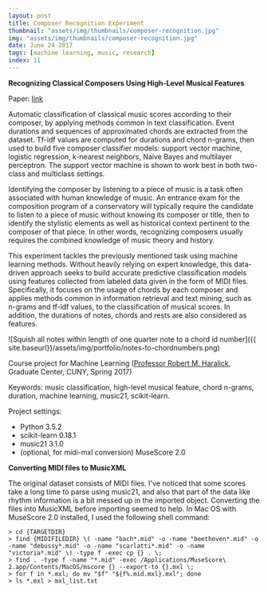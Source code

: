 ```yaml
---
layout: post
title: Composer Recognition Experiment
thumbnail: "assets/img/thumbnails/composer-recognition.jpg"
img: "assets/img/thumbnails/composer-recognition.jpg"
date: June 24 2017
tags: [machine learning, music, research]
index: 11
---
```


__Recognizing Classical Composers Using High-Level Musical Features__

Paper: [link](https://github.com/achimkoh/midi-classification/raw/master/midi-classification-koh.pdf)

Automatic classification of classical music scores according to their composer, by applying methods common in text classification. Event durations and sequences of approximated chords are extracted from the dataset. Tf-idf values are computed for durations and chord n-grams, then used to build five composer classifier models: support vector machine, logistic regression, k-nearest neighbors, Naive Bayes and multilayer perceptron. The support vector machine is shown to work best in both two-class and multiclass settings.

Identifying the composer by listening to a piece of music is a task often associated with human knowledge of music. An entrance exam for the composition program of a conservatory will typically require the candidate to listen to a piece of music without knowing its composer or title, then to identify the stylistic elements as well as historical context pertinent to the composer of that piece. In other words, recognizing composers usually requires the combined knowledge of music theory and history.

This experiment tackles the previously mentioned task using machine learning methods. Without heavily relying on expert knowledge, this data-driven approach seeks to build accurate predictive classification models using features collected from labeled data given in the form of MIDI files. Specifically, it focuses on the usage of chords by each composer and applies methods common in information retrieval and text mining, such as n-grams and tf-idf values, to the classification of musical scores. In addition, the durations of notes, chords and rests are also considered as features.

![Squish all notes within length of one quarter note to a chord id number]({{ site.baseurl}}/assets/img/portfolio/notes-to-chordnumbers.png)

Course project for Machine Learning ([Professor Robert M. Haralick](http://www.haralick.org), Graduate Center, CUNY, Spring 2017)

Keywords: music classification, high-level musical feature, chord n-grams, duration, machine learning, music21, scikit-learn.

Project settings:
- Python 3.5.2
- scikit-learn 0.18.1
- music21 3.1.0
- (optional, for midi-mxl conversion) MuseScore 2.0

__Converting MIDI files to MusicXML__

The original dataset consists of MIDI files. I've noticed that some scores take a long time to parse using music21, and also that part of the data like rhythm information is a bit messed up in the imported object. Converting the files into MusicXML before importing seemed to help. In Mac OS with MuseScore 2.0 installed, I used the following shell command:

``` 
> cd {TARGETDIR}  
> find {MIDIFILEDIR} \( -name "bach*.mid" -o -name "beethoven*.mid" -o -name "debussy*.mid" -o -name "scarlatti*.mid" -o -name "victoria*.mid" \) -type f -exec cp {} . \;  
> find . -type f -name "*.mid" -exec /Applications/MuseScore\ 2.app/Contents/MacOS/mscore {} --export-to {}.mxl \;  
> for f in *.mxl; do mv "$f" "${f%.mid.mxl}.mxl"; done  
> ls *.mxl > mxl_list.txt 
```

